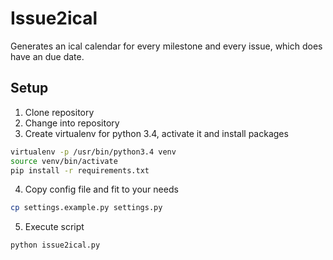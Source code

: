 # Issue2ical

Generates an ical calendar for every milestone and every issue, which does have an due date.

## Setup

1. Clone repository
2. Change into repository
3. Create virtualenv for python 3.4, activate it and install packages

```sh
virtualenv -p /usr/bin/python3.4 venv
source venv/bin/activate
pip install -r requirements.txt
```
4. Copy config file and fit to your needs

```sh
cp settings.example.py settings.py
```

5. Execute script

```sh
python issue2ical.py
```